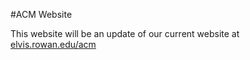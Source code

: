 #ACM Website

This website will be an update of our current website at [elvis.rowan.edu/acm](http://elvis.rowan.edu/acm/)
